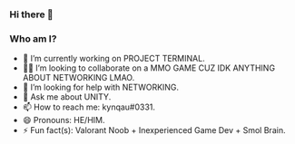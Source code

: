 ### Hi there 👋

### Who am I?

- 🔭 I’m currently working on PROJECT TERMINAL.
- 🤝🏼 I’m looking to collaborate on a MMO GAME CUZ IDK ANYTHING ABOUT NETWORKING LMAO.
- 🤔 I’m looking for help with NETWORKING.
- 💬 Ask me about UNITY.
- 📫 How to reach me: kynqau#0331.
- 😄 Pronouns: HE/HIM.
- ⚡ Fun fact(s): Valorant Noob + Inexperienced Game Dev + Smol Brain.
